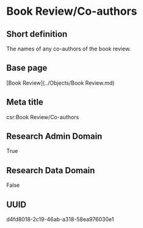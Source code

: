 # Book Review/Co-authors
## Short definition
The names of any co-authors of the book review.
## Base page
[Book Review](../Objects/Book Review.md)
## Meta title
csr:Book Review/Co-authors
## Research Admin Domain
True
## Research Data Domain
False
## UUID
d4fd8018-2c19-46ab-a318-58ea976030e1
